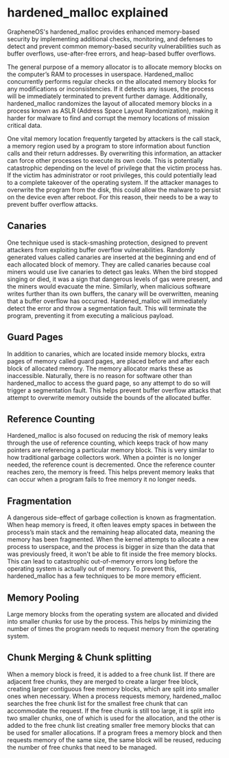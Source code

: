 # hardened_malloc explained

GrapheneOS's hardened_malloc provides enhanced memory-based security by implementing additional checks, monitoring, and defenses to detect and prevent common memory-based security vulnerabilities such as buffer overflows, use-after-free errors, and heap-based buffer overflows. 

The general purpose of a memory allocator is to allocate memory blocks on the computer’s RAM to processes in userspace. Hardened_malloc concurrently performs regular checks on the allocated memory blocks for any modifications or inconsistencies. If it detects any issues, the process will be immediately terminated to prevent further damage. Additionally, hardened_malloc randomizes the layout of allocated memory blocks in a process known as ASLR (Address Space Layout Randomization), making it harder for malware to find and corrupt the memory locations of mission critical data.

One vital memory location frequently targeted by attackers is the call stack, a memory region used by a program to store information about function calls and their return addresses. By overwriting this information, an attacker can force other processes to execute its own code. This is potentially catastrophic depending on the level of privilege that the victim process has. If the victim has administrator or root privileges, this could potentially lead to a complete takeover of the operating system. If the attacker manages to overwrite the program from the disk, this could allow the malware to persist on the device even after reboot. For this reason, their needs to be a way to prevent buffer overflow attacks.

## Canaries
One technique used is stack-smashing protection, designed to prevent attackers from exploiting buffer overflow vulnerabilities. Randomly generated values called canaries are inserted at the beginning and end of each allocated block of memory. They are called canaries because coal miners would use live canaries to detect gas leaks. When the bird stopped singing or died, it was a sign that dangerous levels of gas were present, and the miners would evacuate the mine. Similarly, when malicious software writes further than its own buffers, the canary will be overwritten, meaning that a buffer overflow has occurred. Hardened_malloc will immediately detect the error and throw a segmentation fault. This will terminate the program, preventing it from executing a malicious payload.

## Guard Pages
In addition to canaries, which are located inside memory blocks, extra pages of memory called guard pages, are placed before and after each block of allocated memory. The memory allocator marks these as inaccessible. Naturally, there is no reason for software other than hardened_malloc to access the guard page, so any attempt to do so will trigger a segmentation fault. This helps prevent buffer overflow attacks that attempt to overwrite memory outside the bounds of the allocated buffer.

## Reference Counting
Hardened_malloc is also focused on reducing the risk of memory leaks through the use of reference counting, which keeps track of how many pointers are referencing a particular memory block. This is very similar to how traditional garbage collectors work. When a pointer is no longer needed, the reference count is decremented. Once the reference counter reaches zero, the memory is freed. This helps prevent memory leaks that can occur when a program fails to free memory it no longer needs.

## Fragmentation
A dangerous side-effect of garbage collection is known as fragmentation. When heap memory is freed, it often leaves empty spaces in between the process’s main stack and the remaining heap allocated data, meaning the memory has been fragmented. When the kernel attempts to allocate a new process to userspace, and the process is bigger in size than the data that was previously freed, it won't be able to fit inside the free memory blocks. This can lead to catastrophic out-of-memory errors long before the operating system is actually out of memory. To prevent this, hardened_malloc has a few techniques to be more memory efficient.

## Memory Pooling
Large memory blocks from the operating system are allocated and divided into smaller chunks for use by the process. This helps by minimizing the number of times the program needs to request memory from the operating system. 

## Chunk Merging & Chunk splitting
When a memory block is freed, it is added to a free chunk list. If there are adjacent free chunks, they are merged to create a larger free block, creating larger contiguous free memory blocks, which are split into smaller ones when necessary. When a process requests memory, hardened_malloc searches the free chunk list for the smallest free chunk that can accommodate the request. If the free chunk is still too large, it is split into two smaller chunks, one of which is used for the allocation, and the other is added to the free chunk list creating smaller free memory blocks that can be used for smaller allocations. If a program frees a memory block and then requests memory of the same size, the same block will be reused, reducing the number of free chunks that need to be managed.
